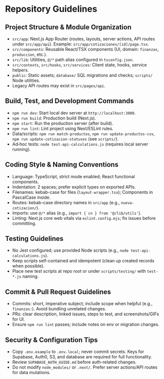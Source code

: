 # Repository Guidelines

## Project Structure & Module Organization
- `src/app`: Next.js App Router (routes, layouts, server actions, API routes under `src/app/api`). Example: `src/app/cotizaciones/[id]/page.tsx`.
- `src/components`: Reusable React/TSX components (UI, domain: `finanzas`, `produccion`, etc.).
- `src/lib`: Utilities, `@/*` path alias configured in `tsconfig.json`.
- `src/contexts`, `src/hooks`, `src/services`: Client state, hooks, service helpers.
- `public`: Static assets; `database/` SQL migrations and checks; `scripts/` Node utilities.
- Legacy API routes may exist in `src/pages/api`.

## Build, Test, and Development Commands
- `npm run dev`: Start local dev server at `http://localhost:3000`.
- `npm run build`: Production build (Next.js).
- `npm start`: Run the production server (after build).
- `npm run lint`: Lint project using Next/ESLint rules.
- Data/scripts: `npm run match-productos`, `npm run update-productos-csv`, `npm run update-cotizacion-statuses` (see `scripts/`).
- Ad‑hoc tests: `node test-api-calculations.js` (requires local server running).

## Coding Style & Naming Conventions
- Language: TypeScript, strict mode enabled; React functional components.
- Indentation: 2 spaces; prefer explicit types on exported APIs.
- Filenames: kebab-case for files (`layout-wrapper.tsx`); Components in PascalCase inside.
- Routes: kebab-case directory names in `src/app` (e.g., `nueva-cotizacion/`).
- Imports: use `@/*` alias (e.g., `import { cn } from '@/lib/utils'`).
- Linting: Next.js core web vitals via `eslint.config.mjs`; fix issues before committing.

## Testing Guidelines
- No Jest configured; use provided Node scripts (e.g., `node test-api-calculations.js`).
- Keep scripts self-contained and idempotent (clean up created records when possible).
- Place new test scripts at repo root or under `scripts/testing/` with `test-*.js` naming.

## Commit & Pull Request Guidelines
- Commits: short, imperative subject; include scope when helpful (e.g., `finanzas:`). Avoid bundling unrelated changes.
- PRs: clear description, linked issues, steps to test, and screenshots/GIFs for UI.
- Ensure `npm run lint` passes; include notes on env or migration changes.

## Security & Configuration Tips
- Copy `.env.example` to `.env.local`; never commit secrets. Keys for Supabase, Auth0, S3, and database are required for full functionality.
- Review `SUPABASE_AUTH_GUIDE.md` before auth-related changes.
- Do not modify `node_modules/` or `.next/`. Prefer server actions/API routes for data mutations.

